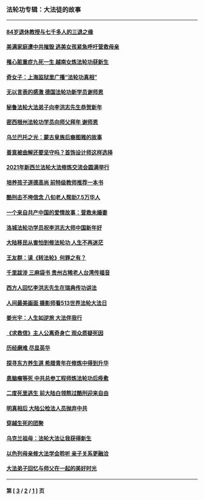 ### 法轮功专辑：大法徒的故事
---
#### [84岁退休教授与七千多人的三退之缘](../../pages/nf1147481/n13796650.md?11210430) 
#### [美满家庭遭中共摧毁 逃美女孩紧急呼吁营救母亲](../../pages/nf1147481/n13792859.md?11210430) 
#### [罹心脏重症九死一生 越南女炼法轮功获新生](../../pages/nf1147481/n13732766.md?11210430) 
#### [奇女子：上海监狱里广播“法轮功真相”](../../pages/nf1147481/n13726443.md?11210430) 
#### [无以言表的感激 德国法轮功新学员谢师恩](../../pages/nf1147481/n13543790.md?11210430) 
#### [秘鲁法轮大法弟子向李洪志先生恭贺新年](../../pages/nf1147481/n13540182.md?11210430) 
#### [密西根州法轮功学员向师父拜年 谢师恩](../../pages/nf1147481/n13538183.md?11210430) 
#### [乌兰巴托之光：蒙古皇族后裔图雅的故事](../../pages/nf1147481/n13155759.md?11210430) 
#### [善意被曲解还要坚守吗？首饰设计师这样选择](../../pages/nf1147481/n13077575.md?11210430) 
#### [2021年新西兰法轮大法修炼交流会圆满举行](../../pages/nf1147481/n13033149.md?11210430) 
#### [培养孩子道德高尚 前特级教师推荐一本书](../../pages/nf1147481/n12938640.md?11210430) 
#### [酷刑击不垮信念 八旬老人帮助7.5万华人](../../pages/nf1147481/n12880712.md?11210430) 
#### [一个来自共产中国的爱情故事：营救未婚妻](../../pages/nf1147481/n12778386.md?11210430) 
#### [洛城法轮功学员祝李洪志大师中国新年好](../../pages/nf1147481/n12724685.md?11210430) 
#### [大陆移民从害怕到修法轮功 人生不再迷茫](../../pages/nf1147481/n12414325.md?11210430) 
#### [王友群：读《转法轮》何罪之有？](../../pages/nf1147481/n12408647.md?11210430) 
#### [千里跋涉 三麻袋书 贵州古稀老人台湾传福音](../../pages/nf1147481/n12198750.md?11210430) 
#### [西方人回忆李洪志先生在瑞典传功讲法](../../pages/nf1147481/n12099607.md?11210430) 
#### [人间最美画面 摄影师看513世界法轮大法日](../../pages/nf1147481/n12094118.md?11210430) 
#### [姜光宇：人生如逆旅 大法伴我行](../../pages/nf1147481/n12088664.md?11210430) 
#### [《求救信》主人公离奇身亡 观众质疑死因](../../pages/nf1147481/n11845215.md?11210430) 
#### [历经磨难 尽显英华](../../pages/nf1147481/n11723297.md?11210430) 
#### [探寻东方养生道 希腊青年在修炼中得到升华](../../pages/nf1147481/n11494502.md?11210430) 
#### [患脑瘤等死 中共总参工程师炼法轮功后痊愈](../../pages/nf1147481/n11466682.md?11210430) 
#### [二度死里逃生 前大陆白领熬过酷刑迎来自由](../../pages/nf1147481/n11368594.md?11210430) 
#### [明真相后 大陆公检法人员抛弃中共](../../pages/nf1147481/n11358618.md?11210430) 
#### [穿越生死的团聚](../../pages/nf1147481/n11258922.md?11210430) 
#### [乌克兰祖母：法轮大法让我获得新生](../../pages/nf1147481/n11269457.md?11210430) 
#### [以色列母亲修大法学会聆听 亲子关系更融洽](../../pages/nf1147481/n11268195.md?11210430) 
#### [大法弟子回忆与师父在一起的美好时光](../../pages/nf1147481/n11267759.md?11210430) 

---
#### 第 [ [3](./3.md?11210430) / [2](./2.md?11210430) / [1](./1.md?11210430) ] 页
